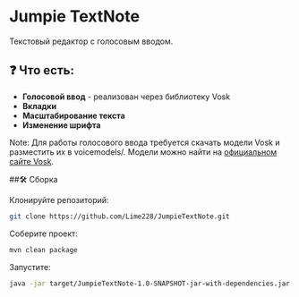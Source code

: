 # Jumpie TextNote

Текстовый редактор с голосовым вводом.

## ❓ Что есть:

- **Голосовой ввод** - реализован через библиотеку Vosk
- **Вкладки**
- **Масштабирование текста**
- **Изменение шрифта**

Note: Для работы голосового ввода требуется скачать модели Vosk и разместить их в voicemodels/. Модели можно найти на [официальном сайте Vosk](https://alphacephei.com/vosk/models).

##🛠️ Сборка

Клонируйте репозиторий:
```bash
git clone https://github.com/Lime228/JumpieTextNote.git
```
Соберите проект:
```bash
mvn clean package
```
Запустите:

```bash
java -jar target/JumpieTextNote-1.0-SNAPSHOT-jar-with-dependencies.jar
```
